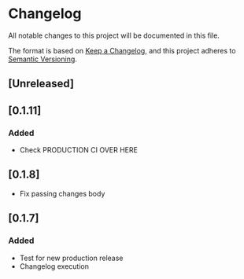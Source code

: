 # Changelog

All notable changes to this project will be documented in this file.

The format is based on [Keep a Changelog](https://keepachangelog.com/en/1.1.0/),
and this project adheres to [Semantic Versioning](https://semver.org/spec/v2.0.0.html).

## [Unreleased]

## [0.1.11]

### Added

- Check PRODUCTION CI OVER HERE

## [0.1.8]

- Fix passing changes body

## [0.1.7]

### Added

- Test for new production release
- Changelog execution
